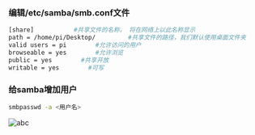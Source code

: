 ### 编辑/etc/samba/smb.conf文件
```bash
[share]           #共享文件的名称， 将在网络上以此名称显示
path = /home/pi/Desktop/         #共享文件的路径，我们默认使用桌面文件夹
valid users = pi        #允许访问的用户
browseable = yes        #允许浏览
public = yes        #共享开放
writable = yes        #可写
```

### 给samba增加用户
```bash
smbpasswd -a <用户名>
```
![abc]([https://note.youdao.com/s/VZLsEiyx](https://note.youdao.com/ynoteshare/index.html?id=c06c89d9869cf7938a492ea45fc2afd6&type=note&_time=1710234504243)https://note.youdao.com/ynoteshare/index.html?id=c06c89d9869cf7938a492ea45fc2afd6&type=note&_time=1710234504243)
